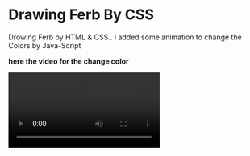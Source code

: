 # Drawing Ferb By CSS


Drowing Ferb by HTML & CSS..
I added some animation to change the Colors by Java-Script

**here the video for the change color**

![](vid.mov)


